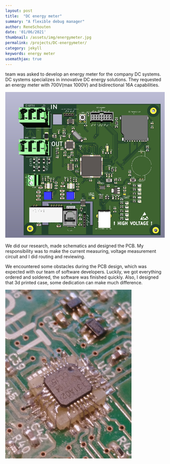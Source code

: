 ```yaml
---
layout: post
title:  "DC energy meter"
summary: "A flexible debug manager"
author: ReneSchouten
date: '01/06/2021'
thumbnail: /assets/img/energymeter.jpg
permalink: /projects/DC-energymeter/
category: jekyll
keywords: energy meter
usemathjax: true
---
```


team was asked to develop an energy meter for the company DC systems. DC systems specializes in innovative DC energy solutions. They requested an energy meter with 700V(max 1000V) and bidirectional 16A capabilities.

![DC energy meter PCB](/assets/img/energy-meter-pcb.jpg)

We did our research, made schematics and designed the PCB. My responsibility was to make the current measuring, voltage measurement circuit and I did routing and reviewing. 

We encountered some obstacles during the PCB design, which was expected with our team of software developers. Luckily, we got everything ordered and soldered, the software was finished quickly. Also, I designed that 3d printed case, some dedication can make much difference.

![wrong footprint](/assets/img/wrong-footprint.jpg)

